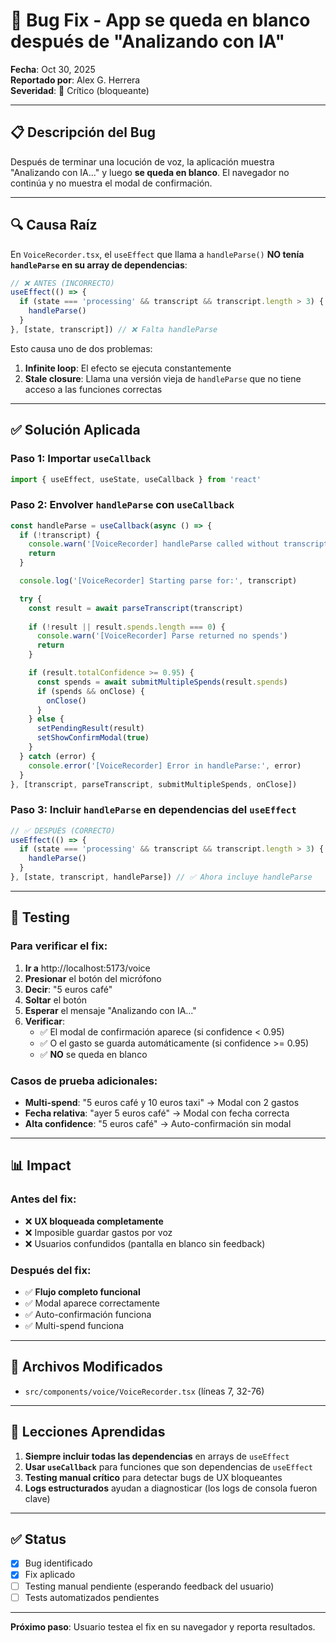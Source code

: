 # 🐛 Bug Fix - App se queda en blanco después de "Analizando con IA"

**Fecha**: Oct 30, 2025  
**Reportado por**: Alex G. Herrera  
**Severidad**: 🔴 Crítico (bloqueante)

---

## 📋 Descripción del Bug

Después de terminar una locución de voz, la aplicación muestra "Analizando con IA..." y luego **se queda en blanco**. El navegador no continúa y no muestra el modal de confirmación.

---

## 🔍 Causa Raíz

En `VoiceRecorder.tsx`, el `useEffect` que llama a `handleParse()` **NO tenía `handleParse` en su array de dependencias**:

```typescript
// ❌ ANTES (INCORRECTO)
useEffect(() => {
  if (state === 'processing' && transcript && transcript.length > 3) {
    handleParse()
  }
}, [state, transcript]) // ❌ Falta handleParse
```

Esto causa uno de dos problemas:

1. **Infinite loop**: El efecto se ejecuta constantemente
2. **Stale closure**: Llama una versión vieja de `handleParse` que no tiene acceso a las funciones correctas

---

## ✅ Solución Aplicada

### Paso 1: Importar `useCallback`
```typescript
import { useEffect, useState, useCallback } from 'react'
```

### Paso 2: Envolver `handleParse` con `useCallback`
```typescript
const handleParse = useCallback(async () => {
  if (!transcript) {
    console.warn('[VoiceRecorder] handleParse called without transcript')
    return
  }

  console.log('[VoiceRecorder] Starting parse for:', transcript)

  try {
    const result = await parseTranscript(transcript)
    
    if (!result || result.spends.length === 0) {
      console.warn('[VoiceRecorder] Parse returned no spends')
      return
    }

    if (result.totalConfidence >= 0.95) {
      const spends = await submitMultipleSpends(result.spends)
      if (spends && onClose) {
        onClose()
      }
    } else {
      setPendingResult(result)
      setShowConfirmModal(true)
    }
  } catch (error) {
    console.error('[VoiceRecorder] Error in handleParse:', error)
  }
}, [transcript, parseTranscript, submitMultipleSpends, onClose])
```

### Paso 3: Incluir `handleParse` en dependencias del `useEffect`
```typescript
// ✅ DESPUÉS (CORRECTO)
useEffect(() => {
  if (state === 'processing' && transcript && transcript.length > 3) {
    handleParse()
  }
}, [state, transcript, handleParse]) // ✅ Ahora incluye handleParse
```

---

## 🧪 Testing

### Para verificar el fix:

1. **Ir a** http://localhost:5173/voice
2. **Presionar** el botón del micrófono
3. **Decir**: "5 euros café"
4. **Soltar** el botón
5. **Esperar** el mensaje "Analizando con IA..."
6. **Verificar**:
   - ✅ El modal de confirmación aparece (si confidence < 0.95)
   - ✅ O el gasto se guarda automáticamente (si confidence >= 0.95)
   - ✅ **NO** se queda en blanco

### Casos de prueba adicionales:

- **Multi-spend**: "5 euros café y 10 euros taxi" → Modal con 2 gastos
- **Fecha relativa**: "ayer 5 euros café" → Modal con fecha correcta
- **Alta confidence**: "5 euros café" → Auto-confirmación sin modal

---

## 📊 Impact

### Antes del fix:
- ❌ **UX bloqueada completamente**
- ❌ Imposible guardar gastos por voz
- ❌ Usuarios confundidos (pantalla en blanco sin feedback)

### Después del fix:
- ✅ **Flujo completo funcional**
- ✅ Modal aparece correctamente
- ✅ Auto-confirmación funciona
- ✅ Multi-spend funciona

---

## 🔗 Archivos Modificados

- `src/components/voice/VoiceRecorder.tsx` (líneas 7, 32-76)

---

## 🚨 Lecciones Aprendidas

1. **Siempre incluir todas las dependencias** en arrays de `useEffect`
2. **Usar `useCallback`** para funciones que son dependencias de `useEffect`
3. **Testing manual crítico** para detectar bugs de UX bloqueantes
4. **Logs estructurados** ayudan a diagnosticar (los logs de consola fueron clave)

---

## ✅ Status

- [x] Bug identificado
- [x] Fix aplicado
- [ ] Testing manual pendiente (esperando feedback del usuario)
- [ ] Tests automatizados pendientes

---

**Próximo paso**: Usuario testea el fix en su navegador y reporta resultados.


